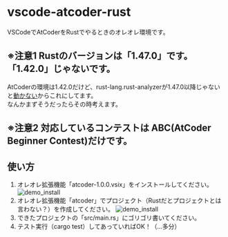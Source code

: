 # vscode-atcoder-rust
VSCodeでAtCoderをRustでやるときのオレオレ環境です。  

## ※注意1 Rustのバージョンは「1.47.0」です。「1.42.0」じゃないです。
AtCoderの環境は1.42.0だけど、rust-lang.rust-analyzerが1.47.0以降じゃないと[動かない](https://github.com/rust-lang/rust-analyzer/issues/4172)からこれにしてます。  
なんかまずそうだったらその時考えます。

## ※注意2 対応しているコンテストは ABC(AtCoder Beginner Contest)だけです。

## 使い方
1. オレオレ拡張機能「atcoder-1.0.0.vsix」をインストールしてください。
![demo_install](https://raw.github.com/wiki/magurouhiru/vscode-extension-atcoder/images/atcoder_extension_install.gif)
2. オレオレ拡張機能「atcoder」でプロジェクト（Rustだとプロジェクトとは言わない？）を作成してください。
![demo_install](https://raw.github.com/wiki/magurouhiru/vscode-extension-atcoder/images/atcoder_extension_how.gif)
3. できたプロジェクトの「src/main.rs」にゴリゴリ書いてください。
4. テスト実行（cargo test）してあっていればOK！（...多分）
